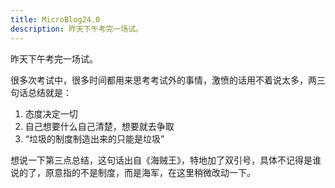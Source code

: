 ```yaml
---
title: MicroBlog24.0
description: 昨天下午考完一场试。
---
```


昨天下午考完一场试。

很多次考试中，很多时间都用来思考考试外的事情，激愤的话用不着说太多，两三句话总结就是：
<ol>
	<li>态度决定一切</li>
	<li>自己想要什么自己清楚，想要就去争取</li>
	<li>“垃圾的制度制造出来的只能是垃圾”</li>
</ol>

想说一下第三点总结，这句话出自《海贼王》，特地加了双引号，具体不记得是谁说的了，原意指的不是制度，而是海军，在这里稍微改动一下。
